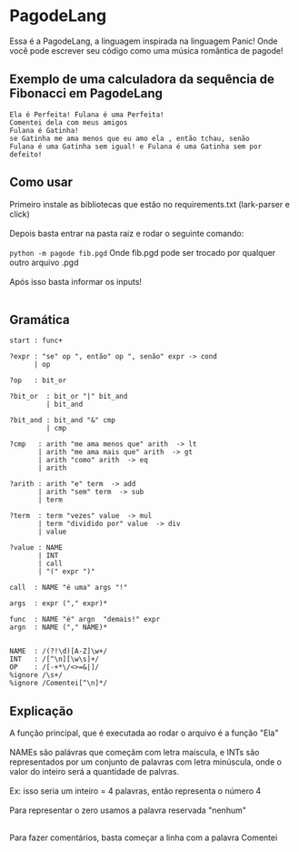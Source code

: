 # PagodeLang

Essa é a PagodeLang, a linguagem inspirada na linguagem Panic! Onde você pode escrever seu código como uma música romântica de pagode!


## Exemplo de uma calculadora da sequência de Fibonacci em PagodeLang

```
Ela é Perfeita! Fulana é uma Perfeita!
Comentei dela com meus amigos
Fulana é Gatinha!
se Gatinha me ama menos que eu amo ela , então tchau, senão
Fulana é uma Gatinha sem igual! e Fulana é uma Gatinha sem por defeito!
```


## Como usar
Primeiro instale as bibliotecas que estão no requirements.txt (lark-parser e click)<br /><br />
Depois basta entrar na pasta raiz e rodar o seguinte comando:<br /><br />
```python -m pagode fib.pgd```
Onde fib.pgd pode ser trocado por qualquer outro arquivo .pgd<br /><br />
Após isso basta informar os inputs!<br /><br />

## Gramática
```
start : func+

?expr : "se" op ", então" op ", senão" expr -> cond
      | op

?op   : bit_or

?bit_or  : bit_or "|" bit_and
         | bit_and

?bit_and : bit_and "&" cmp
         | cmp

?cmp   : arith "me ama menos que" arith  -> lt
       | arith "me ama mais que" arith  -> gt
       | arith "como" arith  -> eq
       | arith

?arith : arith "e" term  -> add
       | arith "sem" term  -> sub
       | term

?term  : term "vezes" value  -> mul
       | term "dividido por" value  -> div
       | value

?value : NAME
       | INT
       | call
       | "(" expr ")"

call  : NAME "é uma" args "!"

args  : expr ("," expr)*

func  : NAME "é" argn  "demais!" expr
argn  : NAME ("," NAME)*


NAME  : /(?!\d)[A-Z]\w+/
INT   : /[^\n][\w\s]+/
OP    : /[-+*\/<>=&|]/
%ignore /\s+/
%ignore /Comentei[^\n]*/
```


## Explicação

A função principal, que é executada ao rodar o arquivo é a função "Ela"<br /><br />
NAMEs são palávras que começãm com letra maíscula, e INTs são representados por um conjunto de palavras com letra minúscula, onde o valor do inteiro será a quantidade de palvras.<br /><br />
Ex: isso seria um inteiro = 4 palavras, então representa o número 4<br /><br />
Para representar o zero usamos a palavra reservada "nenhum"<br /><br />


Para fazer comentários, basta começar a linha com a palavra Comentei
